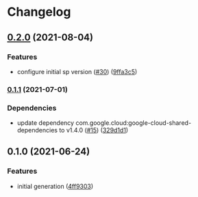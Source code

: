 # Changelog

## [0.2.0](https://www.github.com/googleapis/java-debugger-client/compare/v0.1.1...v0.2.0) (2021-08-04)


### Features

* configure initial sp version ([#30](https://www.github.com/googleapis/java-debugger-client/issues/30)) ([9ffa3c5](https://www.github.com/googleapis/java-debugger-client/commit/9ffa3c5ec38b63f0682773ae2c456673a3ad851b))

### [0.1.1](https://www.github.com/googleapis/java-debugger-client/compare/v0.1.0...v0.1.1) (2021-07-01)


### Dependencies

* update dependency com.google.cloud:google-cloud-shared-dependencies to v1.4.0 ([#15](https://www.github.com/googleapis/java-debugger-client/issues/15)) ([329d1d1](https://www.github.com/googleapis/java-debugger-client/commit/329d1d1cdc8421da8bc576a3fe77e9c8a09a3e1b))

## 0.1.0 (2021-06-24)


### Features

* initial generation ([4ff9303](https://www.github.com/googleapis/java-debugger-client/commit/4ff9303f2b7957dbf5e583389370ff51c8154ab9))
